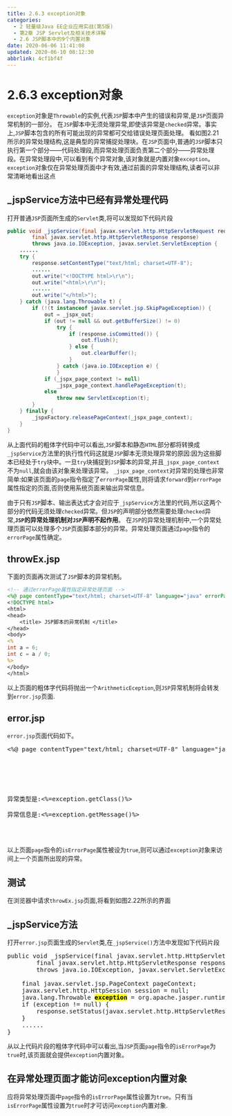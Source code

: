 ```yaml
---
title: 2.6.3 exception对象
categories: 
  - 2 轻量级Java EE企业应用实战(第5版)
  - 第2章 JSP Servlet及相关技术详解
  - 2.6 JSP脚本中的9个内置对象
date: 2020-06-06 11:41:08
updated: 2020-06-10 08:12:30
abbrlink: 4cf1bf4f
---
```

# 2.6.3 exception对象
`exception`对象是`Throwable`的实例,代表`JSP`脚本中产生的错误和异常,是`JSP`页面异常机制的一部分。
在`JSP`脚本中无须处理异常,即使该异常是`checked`异常。事实上,`JSP`脚本包含的所有可能出现的异常都可交给错误处理页面处理。
看如图2.21所示的异常处理结构,这是典型的异常捕捉处理块。在`JSP`页面中,普通的`JSP`脚本只执行第一个部分——代码处理段,而异常处理页面负责第二个部分——异常处理段。在异常处理段中,可以看到有个异常对象,该对象就是内置对象`exception`。
`exception`对象仅在异常处理页面中才有效,通过前面的异常处理结构,读者可以非常清晰地看出这点

## _jspService方法中已经有异常处理代码
打开普通`JSP`页面所生成的`Servlet`类,将可以发现如下代码片段
```java
public void _jspService(final javax.servlet.http.HttpServletRequest request,
        final javax.servlet.http.HttpServletResponse response)
        throws java.io.IOException, javax.servlet.ServletException {
    ......
    try {
        response.setContentType("text/html; charset=UTF-8");
        ......
        out.write("<!DOCTYPE html>\r\n");
        out.write("<html>\r\n");
        ......
        out.write("</html>");
    } catch (java.lang.Throwable t) {
        if (!(t instanceof javax.servlet.jsp.SkipPageException)) {
            out = _jspx_out;
            if (out != null && out.getBufferSize() != 0)
                try {
                    if (response.isCommitted()) {
                        out.flush();
                    } else {
                        out.clearBuffer();
                    }
                } catch (java.io.IOException e) {
                }
            if (_jspx_page_context != null)
                _jspx_page_context.handlePageException(t);
            else
                throw new ServletException(t);
        }
    } finally {
        _jspxFactory.releasePageContext(_jspx_page_context);
    }
}
```
从上面代码的粗体字代码中可以看出,`JSP`脚本和静态`HTML`部分都将转换成`_jspService`方法里的执行性代码这就是`JSP`脚本无须处理异常的原因:因为这些脚本已经处于`try`块中。一旦`try`块捕捉到`JSP`脚本的异常,并且`_jspx_page_context`不为`null`,就会由该对象来处理该异常。
`_jspx_page_context`对异常的处理也非常简单:如果该页面的`page`指令指定了`errorPage`属性,则将请求`forward`到`errorPage`属性指定的页面,否则使用系统页面来输出异常信息。

由于只有`JSP`脚本、输出表达式才会对应于`_jspService`方法里的代码,所以这两个部分的代码无须处理`checked`异常。但`JSP`的声明部分依然需要处理`checked`异常,**`JSP`的异常处理机制对`JSP`声明不起作用**。
在`JSP`的异常处理机制中,一个异常处理页面可以处理多个`JSP`页面脚本部分的异常。异常处理页面通过`page`指令的`errorPage`属性确定。
## throwEx.jsp
下面的页面再次测试了`JSP`脚本的异常机制。
```jsp
<!-- 通过errorPage属性指定异常处理页面 -->
<%@ page contentType="text/html; charset=UTF-8" language="java" errorPage="error.jsp" %>
<!DOCTYPE html>
<html>
<head>
    <title> JSP脚本的异常机制 </title>
</head>
<body>
<%
int a = 6;
int c = a / 0;
%>
</body>
</html>
```
以上页面的粗体字代码将抛出一个`ArithmeticEception`,则`JSP`异常机制将会转发到`error.jsp`页面.
## error.jsp
`error.jsp`页面代码如下。
<pre>
<%@ page contentType="text/html; charset=UTF-8" language="java" <mark>isErrorPage="true"</mark> %>
<!DOCTYPE html>
<html>
<head>
    <title> 异常处理页面 </title>
</head>
<body>
异常类型是:<%=exception.getClass()%><br/>
异常信息是:<%=exception.getMessage()%><br/>
</body>
</html>
</pre>
以上页面`page`指令的`isErrorPage`属性被设为`true`,则可以通过`exception`对象来访间上一个页面所出现的异常。
## 测试
在浏览器中请求`throwEx.jsp`页面,将看到如图2.22所示的界面
## _jspService方法
打开`error.jsp`页面生成的`Servlet`类,在`_jspService()`方法中发现如下代码片段
<pre>
public void _jspService(final javax.servlet.http.HttpServletRequest request,
        final javax.servlet.http.HttpServletResponse response)
        throws java.io.IOException, javax.servlet.ServletException {

    final javax.servlet.jsp.PageContext pageContext;
    javax.servlet.http.HttpSession session = null;
    java.lang.Throwable <mark><strong>exception</strong></mark> = org.apache.jasper.runtime.JspRuntimeLibrary.getThrowable(request);
    if (exception != null) {
        response.setStatus(javax.servlet.http.HttpServletResponse.SC_INTERNAL_SERVER_ERROR);
    }
    ......
}
</pre>
从以上代码片段的粗体字代码中可以看出,当`JSP`页面`page`指令的`isErrorPage`为`true`时,该页面就会提供`exception`内置对象。
## 在异常处理页面才能访问exception内置对象
应将异常处理页面中`page`指令的`isErrorPage`属性设置为`true`。只有当`isErrorPage`属性设置为`true`时才可访问`exception`内置对象.

